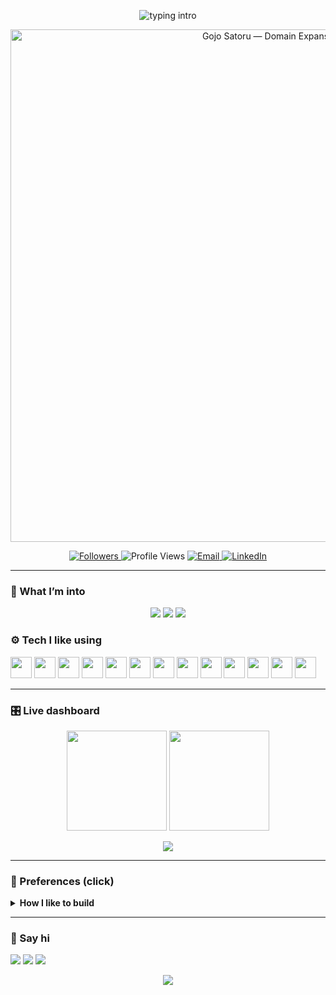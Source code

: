 <!-- Profile README for ryleymao — Midnight Green Full-Stack vibe -->
<!-- No experience or project listings per request -->

<p align="center">
  <img src="https://readme-typing-svg.herokuapp.com?size=28&duration=3200&pause=900&color=01E0B8&center=true&vCenter=true&width=880&lines=Ryley+Mao;Backend+%E2%80%A2+Full-Stack+in+progress;APIs%2C+data%2C+and+React+UIs" alt="typing intro" />
</p>

<!-- Gojo Domain Expansion banner -->
<p align="center">
  <img src="[URL_GOJO_TENOR](https://tenor.com/view/satoru-gojo-domain-expansion-jujutsu-kaisen-anime-gojo-gif-18283463398545890292?utm_source=chatgpt.com)" alt="Gojo Satoru — Domain Expansion" width="820">
</p>

<p align="center">
  <a href="https://github.com/ryleymao">
    <img alt="Followers" src="https://img.shields.io/github/followers/ryleymao?label=Followers&style=for-the-badge&color=0EA5E9">
  </a>
  <img alt="Profile Views" src="https://komarev.com/ghpvc/?username=ryleymao&style=for-the-badge&color=01E0B8">
  <a href="mailto:rymao_@outlook.com">
    <img alt="Email" src="https://img.shields.io/badge/Email-rymao_%40outlook.com-0D1B1E?style=for-the-badge&logo=microsoft-outlook&logoColor=01E0B8">
  </a>
  <a href="https://linkedin.com/in/ryley-mao">
    <img alt="LinkedIn" src="https://img.shields.io/badge/Connect-LinkedIn-0D1B1E?style=for-the-badge&logo=linkedin&logoColor=0EA5E9">
  </a>
</p>

---

### 🧩 What I’m into
<p align="center">
  <img src="https://img.shields.io/badge/Focus-Backend%20%26%20Full-Stack-0EA5E9?style=flat-square&labelColor=0D1B1E">
  <img src="https://img.shields.io/badge/Currently-Learning%20React%20%2B%20TypeScript-01E0B8?style=flat-square&labelColor=0D1B1E">
  <img src="https://img.shields.io/badge/Habit-Daily%20Commits-7DD3FC?style=flat-square&labelColor=0D1B1E">
</p>

### ⚙️ Tech I like using
<p>
  <img src="https://cdn.jsdelivr.net/gh/devicons/devicon/icons/python/python-original.svg" height="34" />
  <img src="https://cdn.jsdelivr.net/gh/devicons/devicon/icons/postgresql/postgresql-original.svg" height="34" />
  <img src="https://cdn.jsdelivr.net/gh/devicons/devicon/icons/fastapi/fastapi-original.svg" height="34" />
  <img src="https://cdn.jsdelivr.net/gh/devicons/devicon/icons/docker/docker-original.svg" height="34" />
  <img src="https://cdn.jsdelivr.net/gh/devicons/devicon/icons/linux/linux-original.svg" height="34" />
  <img src="https://cdn.jsdelivr.net/gh/devicons/devicon/icons/git/git-original.svg" height="34" />
  <img src="https://cdn.jsdelivr.net/gh/devicons/devicon/icons/amazonwebservices/amazonwebservices-original.svg" height="34" />
  <img src="https://cdn.jsdelivr.net/gh/devicons/devicon/icons/googlecloud/googlecloud-original.svg" height="34" />
  <img src="https://cdn.jsdelivr.net/gh/devicons/devicon/icons/react/react-original.svg" height="34" />
  <img src="https://cdn.jsdelivr.net/gh/devicons/devicon/icons/typescript/typescript-original.svg" height="34" />
  <img src="https://cdn.jsdelivr.net/gh/devicons/devicon/icons/nextjs/nextjs-original.svg" height="34" />
  <img src="https://cdn.jsdelivr.net/gh/devicons/devicon/icons/vitejs/vitejs-original.svg" height="34" />
  <img src="https://cdn.jsdelivr.net/gh/devicons/devicon/icons/tailwindcss/tailwindcss-plain.svg" height="34" />
</p>

---

### 🎛️ Live dashboard
<p align="center">
  <img src="https://github-readme-streak-stats.herokuapp.com?user=ryleymao&theme=dark&hide_border=true&background=0D1B1E&ring=01E0B8&fire=0EA5E9&currStreakLabel=CFE8E1&sideNums=CFE8E1&sideLabels=7DD3FC" height="160" />
  <img src="https://github-readme-stats.vercel.app/api?username=ryleymao&show_icons=true&hide_border=true&bg_color=0D1B1E&title_color=01E0B8&text_color=CFE8E1&icon_color=0EA5E9&rank_icon=github" height="160" />
</p>

<p align="center">
  <img src="https://github-readme-activity-graph.vercel.app/graph?username=ryleymao&bg_color=0D1B1E&color=CFE8E1&line=0EA5E9&point=01E0B8&area=true&hide_border=true" />
</p>

---

### 🧭 Preferences (click)
<details>
  <summary><b>How I like to build</b></summary>

- **Frontend:** React + TypeScript, Next.js or Vite, Tailwind, shadcn/ui  
- **Backend:** FastAPI, Postgres, SQLAlchemy, Pytest; Docker for local parity  
- **DX:** Pre-commit, Ruff/Black, conventional commits, small PRs  
- **Ops:** `.env.example`, Makefile or `scripts/`, basic observability before scale  
</details>

---

### 🤝 Say hi
<p>
  <a href="mailto:rymao_@outlook.com"><img src="https://img.shields.io/badge/Email-rymao_%40outlook.com-0EA5E9?style=for-the-badge&labelColor=0D1B1E"></a>
  <a href="https://linkedin.com/in/ryley-mao"><img src="https://img.shields.io/badge/LinkedIn-Connect-01E0B8?style=for-the-badge&labelColor=0D1B1E"></a>
  <a href="https://github.com/ryleymao"><img src="https://img.shields.io/badge/GitHub-Follow-CFE8E1?style=for-the-badge&labelColor=0D1B1E"></a>
</p>

<p align="center">
  <img src="https://capsule-render.vercel.app/api?type=wave&height=120&color=0:0EA5E9,100:01E0B8&section=footer&text=%20" />
</p>
